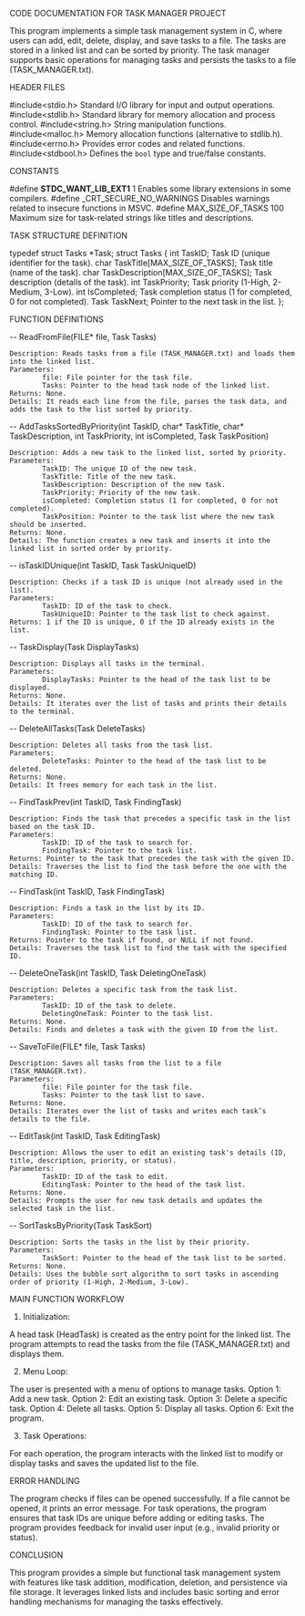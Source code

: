 CODE DOCUMENTATION FOR TASK MANAGER PROJECT


This program implements a simple task management system in C, where users can add, edit, delete, display, and save tasks to a file. 
The tasks are stored in a linked list and can be sorted by priority. 
The task manager supports basic operations for managing tasks and persists the tasks to a file (TASK_MANAGER.txt).


HEADER FILES

#include<stdio.h>         Standard I/O library for input and output operations.
#include<stdlib.h>        Standard library for memory allocation and process control.
#include<string.h>        String manipulation functions.
#include<malloc.h>        Memory allocation functions (alternative to stdlib.h).
#include<errno.h>         Provides error codes and related functions.
#include<stdbool.h>       Defines the `bool` type and true/false constants.


CONSTANTS

#define __STDC_WANT_LIB_EXT1__ 1  Enables some library extensions in some compilers.
#define _CRT_SECURE_NO_WARNINGS   Disables warnings related to insecure functions in MSVC.
#define MAX_SIZE_OF_TASKS 100     Maximum size for task-related strings like titles and descriptions.


TASK STRUCTURE DEFINITION

typedef struct Tasks *Task;
struct Tasks {
    int TaskID;                                 Task ID (unique identifier for the task).
    char TaskTitle[MAX_SIZE_OF_TASKS];          Task title (name of the task).
    char TaskDescription[MAX_SIZE_OF_TASKS];    Task description (details of the task).
    int TaskPriority;                           Task priority (1-High, 2-Medium, 3-Low).
    int IsCompleted;                            Task completion status (1 for completed, 0 for not completed).
    Task TaskNext;                              Pointer to the next task in the list.
};

FUNCTION DEFINITIONS

-- ReadFromFile(FILE* file, Task Tasks)

    Description: Reads tasks from a file (TASK_MANAGER.txt) and loads them into the linked list.
    Parameters:
            file: File pointer for the task file.
            Tasks: Pointer to the head task node of the linked list.
    Returns: None.
    Details: It reads each line from the file, parses the task data, and adds the task to the list sorted by priority.


-- AddTasksSortedByPriority(int TaskID, char* TaskTitle, char* TaskDescription, int TaskPriority, int isCompleted, Task TaskPosition)

    Description: Adds a new task to the linked list, sorted by priority.
    Parameters:
            TaskID: The unique ID of the new task.
            TaskTitle: Title of the new task.
            TaskDescription: Description of the new task.
            TaskPriority: Priority of the new task.
            isCompleted: Completion status (1 for completed, 0 for not completed).
            TaskPosition: Pointer to the task list where the new task should be inserted.
    Returns: None.
    Details: The function creates a new task and inserts it into the linked list in sorted order by priority.


-- isTaskIDUnique(int TaskID, Task TaskUniqueID)

    Description: Checks if a task ID is unique (not already used in the list).
    Parameters:
            TaskID: ID of the task to check.
            TaskUniqueID: Pointer to the task list to check against.
    Returns: 1 if the ID is unique, 0 if the ID already exists in the list.


-- TaskDisplay(Task DisplayTasks)
    
    Description: Displays all tasks in the terminal.
    Parameters:
            DisplayTasks: Pointer to the head of the task list to be displayed.
    Returns: None.
    Details: It iterates over the list of tasks and prints their details to the terminal.


-- DeleteAllTasks(Task DeleteTasks)
    
    Description: Deletes all tasks from the task list.
    Parameters:
            DeleteTasks: Pointer to the head of the task list to be deleted.
    Returns: None.
    Details: It frees memory for each task in the list.


-- FindTaskPrev(int TaskID, Task FindingTask)

    Description: Finds the task that precedes a specific task in the list based on the task ID.
    Parameters:
            TaskID: ID of the task to search for.
            FindingTask: Pointer to the task list.
    Returns: Pointer to the task that precedes the task with the given ID.
    Details: Traverses the list to find the task before the one with the matching ID.


-- FindTask(int TaskID, Task FindingTask)
    
    Description: Finds a task in the list by its ID.
    Parameters:
            TaskID: ID of the task to search for.
            FindingTask: Pointer to the task list.
    Returns: Pointer to the task if found, or NULL if not found.
    Details: Traverses the task list to find the task with the specified ID.


-- DeleteOneTask(int TaskID, Task DeletingOneTask)

    Description: Deletes a specific task from the task list.
    Parameters:
            TaskID: ID of the task to delete.
            DeletingOneTask: Pointer to the task list.
    Returns: None.
    Details: Finds and deletes a task with the given ID from the list.


-- SaveToFile(FILE* file, Task Tasks)

    Description: Saves all tasks from the list to a file (TASK_MANAGER.txt).
    Parameters:
            file: File pointer for the task file.
            Tasks: Pointer to the task list to save.
    Returns: None.
    Details: Iterates over the list of tasks and writes each task’s details to the file.


-- EditTask(int TaskID, Task EditingTask)

    Description: Allows the user to edit an existing task's details (ID, title, description, priority, or status).
    Parameters:
            TaskID: ID of the task to edit.
            EditingTask: Pointer to the head of the task list.
    Returns: None.
    Details: Prompts the user for new task details and updates the selected task in the list.

    
-- SortTasksByPriority(Task TaskSort)

    Description: Sorts the tasks in the list by their priority.
    Parameters:
            TaskSort: Pointer to the head of the task list to be sorted.
    Returns: None.
    Details: Uses the bubble sort algorithm to sort tasks in ascending order of priority (1-High, 2-Medium, 3-Low).


MAIN FUNCTION WORKFLOW

1. Initialization:

A head task (HeadTask) is created as the entry point for the linked list.
The program attempts to read the tasks from the file (TASK_MANAGER.txt) and displays them.

2. Menu Loop:

The user is presented with a menu of options to manage tasks.
Option 1: Add a new task.
Option 2: Edit an existing task.
Option 3: Delete a specific task.
Option 4: Delete all tasks.
Option 5: Display all tasks.
Option 6: Exit the program.

3. Task Operations:

For each operation, the program interacts with the linked list to modify or display tasks and saves the updated list to the file.


ERROR HANDLING

The program checks if files can be opened successfully. If a file cannot be opened, it prints an error message.
For task operations, the program ensures that task IDs are unique before adding or editing tasks.
The program provides feedback for invalid user input (e.g., invalid priority or status).


CONCLUSION

This program provides a simple but functional task management system with features like task addition, modification, deletion, and persistence via file storage. 
It leverages linked lists and includes basic sorting and error handling mechanisms for managing the tasks effectively.























